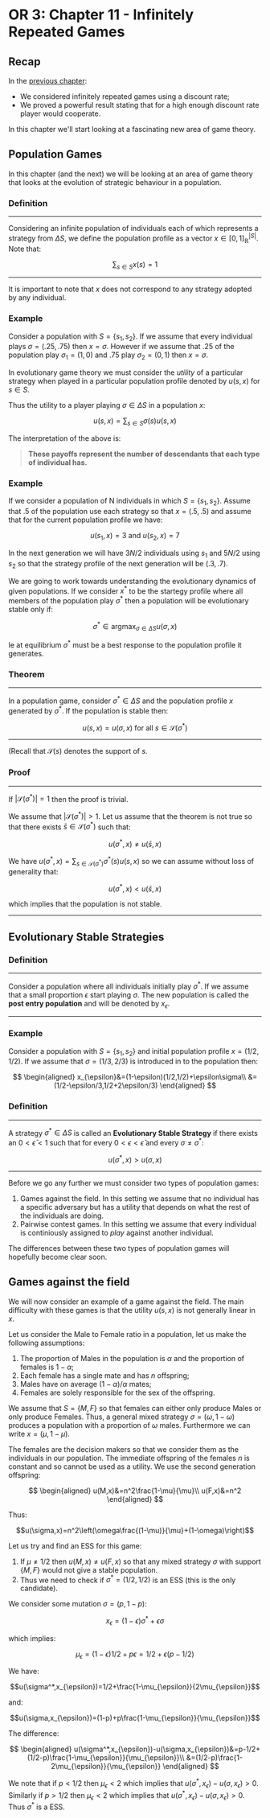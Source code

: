 # OR 3: Chapter 11 - Infinitely Repeated Games

## Recap

In the [previous chapter](Chapter_11_Infinitely_Repeated_Games.html):

- We considered infinitely repeated games using a discount rate;
- We proved a powerful result stating that for a high enough discount rate player would cooperate.

In this chapter we'll start looking at a fascinating new area of game theory.

## Population Games

In this chapter (and the next) we will be looking at an area of game theory that looks at the evolution of strategic behaviour in a population.

### Definition

---

Considering an infinite population of individuals each of which represents a strategy from $\Delta S$, we define the population profile as a vector $x\in[0,1]^{|S|}_\mathbb{R}$. Note that:

$$\sum_{s\in S}x(s)=1$$

---

It is important to note that $x$ does not correspond to any strategy adopted by any individual.

### Example

Consider a population with $S=\{s_1,s_2\}$. If we assume that every individual plays $\sigma=(.25,.75)$ then $x=\sigma$. However if we assume that .25 of the population play $\sigma_1=(1,0)$ and .75 play $\sigma_2=(0,1)$ then $x=\sigma$.

In evolutionary game theory we must consider the _utility_ of a particular strategy when played in a particular population profile denoted by $u(s,x)$ for $s\in S$.

Thus the utility to a player playing $\sigma\in\Delta S$ in a population $x$:

$$u(s,x)=\sum_{s\in S}\sigma(s)u(s,x)$$

The interpretation of the above is:

> **These payoffs represent the number of descendants that each type of individual has.**

### Example

If we consider a population of N individuals in which $S=\{s_1,s_2\}$. Assume that .5 of the population use each strategy so that $x=(.5,.5)$ and assume that for the current population profile we have:

$$u(s_1,x)=3\text{ and }u(s_2,x)=7$$

In the next generation we will have $3N/2$ individuals using $s_1$ and $5N/2$ using $s_2$ so that the strategy profile of the next generation will be $(.3,.7)$.

We are going to work towards understanding the evolutionary dynamics of given populations. If we consider $x^*$ to be the startegy profile where all members of the population play $\sigma^*$ then a population will be evolutionary stable only if:

$$\sigma^*\in\text{argmax}_{\sigma\in\Delta S}u(\sigma,x)$$

Ie at equilibrium $\sigma^*$ must be a best response to the population profile it generates.

### Theorem

---

In a population game, consider $\sigma^*\in\Delta S$ and the population profile $x$ generated by $\sigma^*$. If the population is stable then:

$$u(s,x)=u(\sigma,x)\text{ for all }s\in\mathcal{S}(\sigma^*)$$

---

(Recall that $\mathcal{S}(s)$ denotes the support of $s$.

### Proof

---

If $|\mathcal{S}(\sigma^*)|=1$ then the proof is trivial.

We assume that $|\mathcal{S}(\sigma^*)|>1$. Let us assume that the theorem is not true so that there exists $\bar s\in\mathcal{S}(\sigma^*)$ such that:

$$u(\sigma^*,x)\ne u(\bar s,x)$$

We have $u(\sigma^*,x)=\sum_{s\in \mathcal{S}(\sigma^*)}\sigma^*(s)u(s,x)$ so we can assume without loss of generality that:

$$u(\sigma^*,x)< u(\bar s,x)$$

which implies that the population is not stable.

---

## Evolutionary Stable Strategies

### Definition

---

Consider a population where all individuals initially play $\sigma^*$. If we assume that a small proportion $\epsilon$ start playing $\sigma$. The new population is called the **post entry population** and will be denoted by $x_{\epsilon}$.

---

### Example

Consider a population with $S=\{s_1,s_2\}$ and initial population profile $x=(1/2,1/2)$. If we assume that $\sigma=(1/3,2/3)$ is introduced in to the population then:

$$
\begin{aligned}
x_{\epsilon}&=(1-\epsilon)(1/2,1/2)+\epsilon\sigma\\
            &=(1/2-\epsilon/3,1/2+2\epsilon/3)
\end{aligned}
$$

### Definition

---

A strategy $\sigma^*\in\Delta S$ is called an **Evolutionary Stable Strategy** if there exists an $0<\bar\epsilon<1$ such that for every $0<\epsilon<\bar \epsilon$ and every $\sigma\ne \sigma^*$:

$$u(\sigma^*,x)>u(\sigma,x)$$

---

Before we go any further we must consider two types of population games:

1. Games against the field. In this setting we assume that no individual has a specific adversary but has a utility that depends on what the rest of the individuals are doing.
2. Pairwise contest games. In this setting we assume that every individual is continiously assigned to _play_ against another individual.

The differences between these two types of population games will hopefully become clear soon.

## Games against the field

We will now consider an example of a game against the field. The main difficulty with these games is that the utility $u(s,x)$ is not generally linear in $x$.

Let us consider the Male to Female ratio in a population, let us make the following assumptions:

1. The proportion of Males in the population is $\alpha$ and the proportion of females is $1-\alpha$;
2. Each female has a single mate and has $n$ offspring;
3. Males have on average $(1-\alpha)/\alpha$ mates;
4. Females are solely responsible for the sex of the offspring.

We assume that $S=\{M,F\}$ so that females can either only produce Males or only produce Females. Thus, a general mixed strategy $\sigma=(\omega,1-\omega)$ produces a population with a proportion of  $\omega$ males. Furthermore we can write $x=(\mu,1-\mu)$.

The females are the decision makers so that we consider them as the individuals in our population. The immediate offspring of the females $n$ is constant and so cannot be used as a utility. We use the second generation offspring:

$$
\begin{aligned}
u(M,x)&=n^2\frac{1-\mu}{\mu}\\
u(F,x)&=n^2
\end{aligned}
$$

Thus:

$$u(\sigma,x)=n^2\left(\omega\frac{(1-\mu)}{\mu}+(1-\omega)\right)$$

Let us try and find an ESS for this game:

1. If $\mu\ne 1/2$ then $u(M,x)\ne u(F,x)$ so that any mixed strategy $\sigma$ with support $\{M,F\}$ would not give a stable population.
2. Thus we need to check if $\sigma^*=(1/2,1/2)$ is an ESS (this is the only candidate).

We consider some mutation $\sigma=(p,1-p)$:

$$x_{\epsilon}=(1-\epsilon)\sigma^*+\epsilon\sigma$$

which implies:

$$\mu_{\epsilon}=(1-\epsilon)1/2+p\epsilon=1/2+\epsilon(p-1/2)$$

We have:

$$u(\sigma^*,x_{\epsilon})=1/2+\frac{1-\mu_{\epsilon}}{2\mu_{\epsilon}}$$

and:

$$u(\sigma,x_{\epsilon})=(1-p)+p\frac{1-\mu_{\epsilon}}{\mu_{\epsilon}}$$

The difference:

$$
\begin{aligned}
u(\sigma^*,x_{\epsilon})-u(\sigma,x_{\epsilon})&=p-1/2+(1/2-p)\frac{1-\mu_{\epsilon}}{\mu_{\epsilon}}\\
&=(1/2-p)\frac{1-2\mu_{\epsilon}}{\mu_{\epsilon}}
\end{aligned}
$$

We note that if $p<1/2$ then $\mu_{\epsilon}<2$ which implies that $u(\sigma^*,x_{\epsilon})-u(\sigma,x_{\epsilon})>0$. Similarly if $p>1/2$ then $\mu_{\epsilon}<2$ which implies that $u(\sigma^*,x_{\epsilon})-u(\sigma,x_{\epsilon})>0$. Thus $\sigma^*$ is a ESS.
